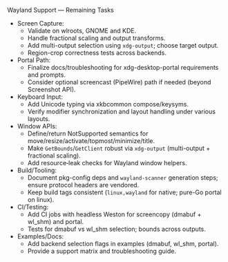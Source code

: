 Wayland Support — Remaining Tasks

- Screen Capture:
  - Validate on wlroots, GNOME and KDE.
  - Handle fractional scaling and output transforms.
  - Add multi-output selection using `xdg-output`; choose target output.
  - Region-crop correctness tests across backends.
- Portal Path:
  - Finalize docs/troubleshooting for xdg-desktop-portal requirements and prompts.
  - Consider optional screencast (PipeWire) path if needed (beyond Screenshot API).
- Keyboard Input:
  - Add Unicode typing via xkbcommon compose/keysyms.
  - Verify modifier synchronization and layout handling under various layouts.
- Window APIs:
  - Define/return NotSupported semantics for move/resize/activate/topmost/minimize/title.
  - Make `GetBounds`/`GetClient` robust via `xdg-output` (multi-output + fractional scaling).
  - Add resource‑leak checks for Wayland window helpers.
- Build/Tooling:
  - Document pkg-config deps and `wayland-scanner` generation steps; ensure protocol headers are vendored.
  - Keep build tags consistent (`linux,wayland` for native; pure-Go portal on linux).
- CI/Testing:
  - Add CI jobs with headless Weston for screencopy (dmabuf + wl_shm) and portal.
  - Tests for dmabuf vs wl_shm selection; bounds across outputs.
- Examples/Docs:
  - Add backend selection flags in examples (dmabuf, wl_shm, portal).
  - Provide a support matrix and troubleshooting guide.
